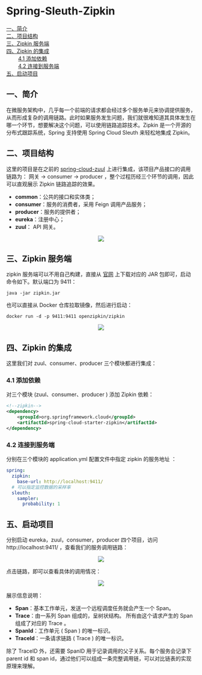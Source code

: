 # Spring-Sleuth-Zipkin

<nav>
<a href="#一简介">一、简介</a><br/>
<a href="#二项目结构">二、项目结构</a><br/>
<a href="#三Zipkin-服务端">三、Zipkin 服务端</a><br/>
<a href="#四Zipkin-的集成">四、Zipkin 的集成 </a><br/>
&nbsp;&nbsp;&nbsp;&nbsp;&nbsp;&nbsp;&nbsp;&nbsp;<a href="#41-添加依赖">4.1 添加依赖</a><br/>
&nbsp;&nbsp;&nbsp;&nbsp;&nbsp;&nbsp;&nbsp;&nbsp;<a href="#42-连接到服务端">4.2 连接到服务端</a><br/>
<a href="#五启动项目">五、启动项目</a><br/>
</nav>

## 一、简介

在微服务架构中，几乎每一个前端的请求都会经过多个服务单元来协调提供服务，从而形成复杂的调用链路。此时如果服务发生问题，我们就很难知道其具体发生在哪一个环节，想要解决这个问题，可以使用链路追踪技术。Zipkin 是一个开源的分布式跟踪系统，Spring 支持使用 Spring Cloud Sleuth 来轻松地集成 Zipkin。



## 二、项目结构

这里的项目是在之前的 [spring-cloud-zuul](https://github.com/heibaiying/spring-samples-for-all/tree/master/spring-cloud/spring-cloud-zuul) 上进行集成，该项目产品接口的调用链路为： 网关 -> consumer -> producer ，整个过程历经三个环节的调用，因此可以直观展示 Zipkin 链路追踪的效果。

+ **common**：公共的接口和实体类；
+ **consumer**：服务的消费者，采用 Feign 调用产品服务；
+ **producer**：服务的提供者；
+ **eureka**：注册中心；
+ **zuul**： API 网关。

<div align="center"> <img src="https://github.com/heibaiying/spring-samples-for-all/blob/master/pictures/spring-cloud-sleuth-zipkin.png"/> </div>


## 三、Zipkin 服务端

zipkin  服务端可以不用自己构建，直接从 [官网](https://zipkin.io/pages/quickstart) 上下载对应的 JAR 包即可，启动命令如下。默认端口为 9411：

```shell
java -jar zipkin.jar
```

也可以直接从 Docker 仓库拉取镜像，然后进行启动：

```shell
docker run -d -p 9411:9411 openzipkin/zipkin
```

<div align="center"> <img src="https://github.com/heibaiying/spring-samples-for-all/blob/master/pictures/zipkin-download.png"/> </div>






## 四、Zipkin 的集成 

这里我们对 zuul、consumer、producer 三个模块都进行集成：

### 4.1 添加依赖

对三个模块 (zuul、consumer、producer ) 添加 Zipkin 依赖：

```xml
<!--zipkin-->
<dependency>
    <groupId>org.springframework.cloud</groupId>
    <artifactId>spring-cloud-starter-zipkin</artifactId>
</dependency>
```

### 4.2 连接到服务端

分别在三个模块的 application.yml 配置文件中指定 zipkin 的服务地址 ：

```yaml
spring:
  zipkin:
    base-url: http://localhost:9411/
  # 可以指定监控数据的采样率
  sleuth:
    sampler:
      probability: 1
```



## 五、启动项目

分别启动 eureka，zuul，consumer，producer 四个项目，访问 http://localhost:9411/ ，查看我们的服务调用链路：

<div align="center"> <img src="https://github.com/heibaiying/spring-samples-for-all/blob/master/pictures/zipkin.png"/> </div>


点击链路，即可以查看具体的调用情况：

<div align="center"> <img src="https://github.com/heibaiying/spring-samples-for-all/blob/master/pictures/zipkin-detail.png"/> </div>


展示信息说明：

- **Span**：基本工作单元，发送一个远程调度任务就会产生一个 Span。 
- **Trace**：由一系列 Span 组成的，呈树状结构。 所有由这个请求产生的 Span 组成了对应的 Trace 。 
- **SpanId**：工作单元 ( Span ) 的唯一标识。 
- **TraceId**：一条请求链路 ( Trace ) 的唯一标识。

除了 TraceID 外，还需要 SpanID 用于记录调用的父子关系。每个服务会记录下 parent id 和 span id，通过他们可以组成一条完整调用链，可以对比链表的实现原理来理解。
